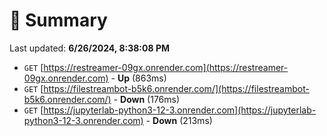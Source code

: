 # 📖 Summary
Last updated: **6/26/2024, 8:38:08 PM**

- `GET` [https://restreamer-09gx.onrender.com](https://restreamer-09gx.onrender.com) - **Up** (863ms)
- `GET` [https://filestreambot-b5k6.onrender.com/](https://filestreambot-b5k6.onrender.com/) - **Down** (176ms)
- `GET` [https://jupyterlab-python3-12-3.onrender.com](https://jupyterlab-python3-12-3.onrender.com) - **Down** (213ms)
